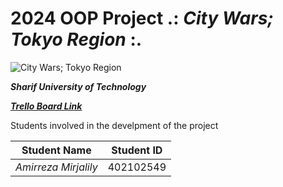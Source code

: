 # **2024** OOP Project .: ***City Wars; Tokyo Region*** :.

![City Wars; Tokyo Region](https://fs-prod-cdn.nintendo-europe.com/media/images/10_share_images/games_15/nintendo_switch_download_software_1/2x1_NSwitchDS_CityWarsTokyoReign.jpg)

***Sharif University of Technology***

[***Trello Board Link***](https://trello.com/invite/b/UbugGn2a/ATTI5b553fdbf8647934e1ab1f9953646ba563370E56/oop-2024-project)

Students involved in the develpment of the project

| Student Name | Student ID |
| --- | --- |
| *Amirreza Mirjalily* | 402102549 |



